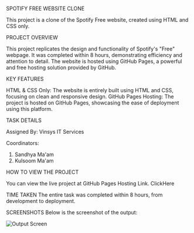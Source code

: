 SPOTIFY FREE WEBSITE CLONE

This project is a clone of the Spotify Free website, created using HTML and CSS only.



PROJECT OVERVIEW

This project replicates the design and functionality of Spotify's "Free" webpage.
It was completed within 8 hours, demonstrating efficiency and attention to detail.
The website is hosted using GitHub Pages, a powerful and free hosting solution provided by GitHub.

KEY FEATURES

HTML & CSS Only: The website is entirely built using HTML and CSS, focusing on clean and responsive design.
GitHub Pages Hosting: The project is hosted on GitHub Pages, showcasing the ease of deployment using this platform.


TASK DETAILS

 Assigned By: Vinsys IT Services
 
 Coordinators:
  1. Sandhya Ma'am
  2. Kulsoom Ma'am

HOW TO VIEW THE PROJECT

You can view the live project at GitHub Pages Hosting Link.
ClickHere

TIME TAKEN
The entire task was completed within 8 hours, from development to deployment.

SCREENSHOTS
Below is the screenshot of the output:

![Output Screen](https://github.com/user-attachments/assets/7042b2c0-7ef3-4a67-bb28-1cf7ca9152d5)

